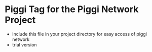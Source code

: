 # Piggi Tag for the Piggi Network Project
- include this file in your project directory for easy access of piggi network
- trial version
